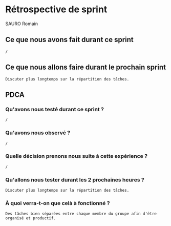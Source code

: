 # Rétrospective de sprint

SAURO Romain

## Ce que nous avons fait durant ce sprint
	/

## Ce que nous allons faire durant le prochain sprint
	Discuter plus longtemps sur la répartition des tâches.

## PDCA 
### Qu'avons nous testé durant ce sprint ? 
	/

### Qu'avons nous observé ? 
	/

### Quelle décision prenons nous suite à cette expérience ? 
	/

### Qu'allons nous tester durant les 2 prochaines heures ? 
	Discuter plus longtemps sur la répartition des tâches.

### À quoi verra-t-on que celà à fonctionné ?
	Des tâches bien séparées entre chaque membre du groupe afin d'être organisé et productif.